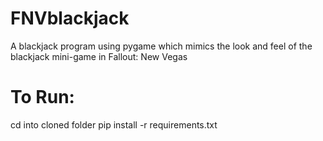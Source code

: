 # FNVblackjack
A blackjack program using pygame which mimics the look and feel of the blackjack mini-game in Fallout: New Vegas

# To Run:
cd into cloned folder
pip install -r requirements.txt
